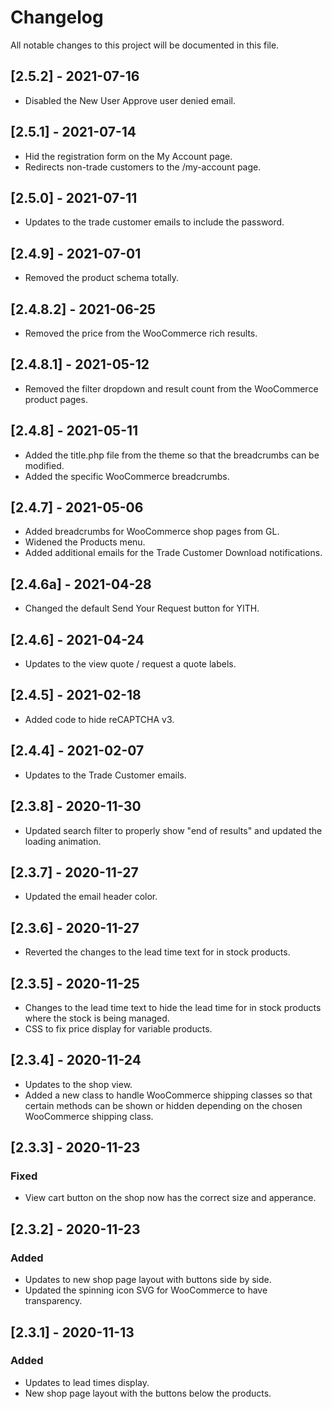 # Changelog

All notable changes to this project will be documented in this file.
## [2.5.2] - 2021-07-16
* Disabled the New User Approve user denied email.

## [2.5.1] - 2021-07-14
* Hid the registration form on the My Account page.
* Redirects non-trade customers to the /my-account page.

## [2.5.0] - 2021-07-11
* Updates to the trade customer emails to include the password.

## [2.4.9] - 2021-07-01
* Removed the product schema totally.

## [2.4.8.2] - 2021-06-25
* Removed the price from the WooCommerce rich results.

## [2.4.8.1] - 2021-05-12
* Removed the filter dropdown and result count from the WooCommerce product pages.

## [2.4.8] - 2021-05-11
* Added the title.php file from the theme so that the breadcrumbs can be modified.
* Added the specific WooCommerce breadcrumbs.

## [2.4.7] - 2021-05-06
* Added breadcrumbs for WooCommerce shop pages from GL.
* Widened the Products menu.
* Added additional emails for the Trade Customer Download notifications.

## [2.4.6a] - 2021-04-28
* Changed the default Send Your Request button for YITH.

## [2.4.6] - 2021-04-24
* Updates to the view quote / request a quote labels.

## [2.4.5] - 2021-02-18
* Added code to hide reCAPTCHA v3.

## [2.4.4] - 2021-02-07
* Updates to the Trade Customer emails.

## [2.3.8] - 2020-11-30
* Updated search filter to properly show "end of results" and updated the loading animation.

## [2.3.7] - 2020-11-27
- Updated the email header color.

## [2.3.6] - 2020-11-27
- Reverted the changes to the lead time text for in stock products.

## [2.3.5] - 2020-11-25
- Changes to the lead time text to hide the lead time for in stock products where the stock is being managed.
- CSS to fix price display for variable products. 

## [2.3.4] - 2020-11-24
- Updates to the shop view.
- Added a new class to handle WooCommerce shipping classes so that certain methods can be shown or hidden depending on the chosen WooCommerce shipping class.

## [2.3.3] - 2020-11-23

### Fixed
- View cart button on the shop now has the correct size and apperance.

## [2.3.2] - 2020-11-23

### Added
- Updates to new shop page layout with buttons side by side.
- Updated the spinning icon SVG for WooCommerce to have transparency. 

## [2.3.1] - 2020-11-13

### Added

- Updates to lead times display.
- New shop page layout with the buttons below the products.